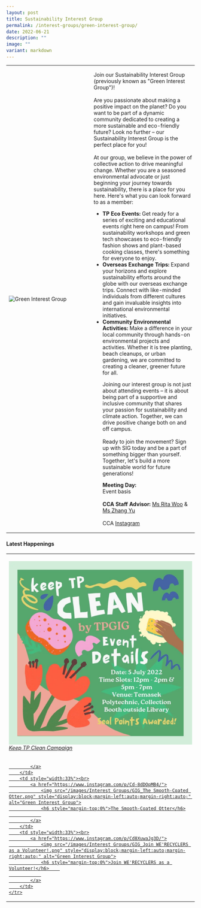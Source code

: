 ```yaml
---
layout: post
title: Sustainability Interest Group
permalink: /interest-groups/green-interest-group/
date: 2022-06-21
description: ""
image: ""
variant: markdown
---
```

<div>
    <table>
        <tbody><tr>
            <td style="width:45%"><img src="/images/Interest Groups/TPGIG.jpeg" style="display:block;margin-left:auto;margin-right:auto;" alt="Green Interest Group"></td>
            <td>
                <p>
                    Join our Sustainability Interest Group (previously known as "Green Interest Group")!<br><br>
									Are you passionate about making a positive impact on the planet? Do you want to be part of a dynamic community dedicated to creating a more sustainable and eco-friendly future? Look no further – our Sustainability Interest Group is the perfect place for you!
<br>
                    <br>
                    At our group, we believe in the power of collective action to drive meaningful change. Whether you are a seasoned environmental advocate or just beginning your journey towards sustainability, there is a place for you here. Here's what you can look forward to as a member:
                    <br>
                  </p><ul>
							<li><b>TP Eco Events:</b> Get ready for a series of exciting and educational events right here on campus! From sustainability workshops and green tech showcases to eco-friendly fashion shows and plant-based cooking classes, there's something for everyone to enjoy.</li>
							<li><b>Overseas Exchange Trips:</b> Expand your horizons and explore sustainability efforts around the globe with our overseas exchange trips. Connect with like-minded individuals from different cultures and gain invaluable insights into international environmental initiatives.</li>
							<li><b>Community Environmental Activities:</b> Make a difference in your local community through hands-on environmental projects and activities. Whether it is tree planting, beach cleanups, or urban gardening, we are committed to creating a cleaner, greener future for all.</li>
								<p>
Joining our interest group is not just about attending events – it is about being part of a supportive and inclusive community that shares your passion for sustainability and climate action. Together, we can drive positive change both on and off campus.<br>
													<br>Ready to join the movement? Sign up with SIG today and be a part of something bigger than yourself. Together, let's build a more sustainable world for future generations!<br>
							</p><p>
                    <b>Meeting Day:</b><br>
                    Event basis<br>
                    <br>
                    <b>CCA Staff Advisor:</b> <a href="mailto:Rita_Woo@TP.EDU.SG">Ms Rita Woo</a> &amp; <a href="mailto:Yu_Zhang@tp.edu.sg">Ms Zhang Yu</a><br>
                    <br>
                    CCA <a href="https://www.instagram.com/tpgig">Instagram</a>
							</p>
                <p></p>
            </ul></td>
        </tr>
    </tbody></table>
</div>

#### Latest Happenings

<table>
    <tbody><tr>
        <td style="width:33%"><br>
            <a href="https://www.instagram.com/p/CePpEVXvU3T/">
                <img src="/images/Interest Groups/GIG_Keep TP Clean Campaign.png" style="display:block;margin-left:auto;margin-right:auto;" alt="Green Interest Group">
                <h6 style="margin-top:0%">Keep TP Clean Campaign</h6>
                
            </a>
        </td>
        <td style="width:33%"><br>
            <a href="https://www.instagram.com/p/Cd-8dDOpMB4/">
                <img src="/images/Interest Groups/GIG_The Smooth-Coated Otter.png" style="display:block;margin-left:auto;margin-right:auto;" alt="Green Interest Group">
                <h6 style="margin-top:0%">The Smooth-Coated Otter</h6>
                
            </a>
        </td>
        <td style="width:33%"><br>
            <a href="https://www.instagram.com/p/Cd8XuwaJg3D/">
                <img src="/images/Interest Groups/GIG_Join WE'RECYCLERS as a Volunteer!.png" style="display:block;margin-left:auto;margin-right:auto;" alt="Green Interest Group">
                <h6 style="margin-top:0%">Join WE'RECYCLERS as a Volunteer!</h6>    
                
            </a>
        </td>
    </tr>
</tbody></table>